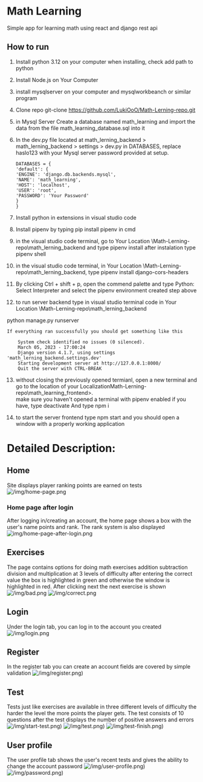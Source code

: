# Math Learning

Simple app for learning math using react and django rest api

## How to run

1.  Install python 3.12 on your computer when installing, check add path to python

2.  Install Node.js on Your Computer

3.  install mysqlserver on your computer and mysqlworkbeanch or similar program

4.  Clone repo git-clone https://github.com/LukiOoO/Math-Lerning-repo.git

5.  in Mysql Server Create a database named math_learning and import the data from the file math_learning_database.sql into it

6.  In the dev.py file located at math_lerning_backend > math_lerning_backend > settings > dev.py in DATABASES, replace haslo123 with your Mysql server password provided at setup.

        DATABASES = {
        'default': {
        'ENGINE': 'django.db.backends.mysql',
        'NAME': 'math_learning',
        'HOST': 'localhost',
        'USER': 'root',
        'PASSWORD': 'Your Password'
        }
        }

7.  Install python in extensions in visual studio code

8.  Install pipenv by typing pip install pipenv in cmd

9.  in the visual studio code terminal, go to Your Location \Math-Lerning-repo\math_lerning_backend and type pipenv install after instalation type pipenv shell

10. in the visual studio code terminal, in Your Location \Math-Lerning-repo\math_lerning_backend, type pipenv install django-cors-headers

11. By clicking Ctrl + shift + p, open the commend palette and type Python: Select Interpreter and select the pipenv environment created step above

12. to run server backend type in visual studio terminal code in Your Location \Math-Lerning-repo\math_lerning_backend

python manage.py runserver

    If everything ran successfully you should get something like this

        System check identified no issues (0 silenced).
        March 05, 2023 - 17:00:24
        Django version 4.1.7, using settings 'math_lerning_backend.settings.dev'
        Starting development server at http://127.0.0.1:8000/
        Quit the server with CTRL-BREAK

13. without closing the previously opened termianl, open a new terminal and go to the location of your LocalizationMath-Lerning-repo\math_learning_frontend>.  
    make sure you haven't opened a terminal with pipenv enabled if you have, type deactivate And type npm i

14. to start the server frontend type npm start and you should open a window with a properly working application

# Detailed Description:

## Home
Site displays player ranking points are earned on tests 
![/img/home-page.png](./img/home-page.png)
### Home page after login

After logging in/creating an account, the home page shows a box with the user's name points and rank. The rank system is also displayed
![img/home-page-after-login.png](./img/home-page-after-login.png)

## Exercises
The page contains options for doing math exercises addition subtraction division and multiplication at 3 levels of difficulty after entering the correct value the box is highlighted in green and otherwise the window is highlighted in red. After clicking next the next exercise is shown
![/img/bad.png](./img/bad.png)
![/img/correct.png](./img/correct.png)

## Login 
Under the login tab, you can log in to the account you created 
![/img/login.png](./img/login.png)

## Register
In the register tab you can create an account fields are covered by simple validation
![/img/register.png)](./img/register.png)

## Test
Tests just like exercises are available in three different levels of difficulty the harder the level the more points the player gets. The test consists of 10 questions after the test displays the number of positive answers and errors
![/img/start-test.png)](./img/start-test.png)
![/img/test.png)](./img/test.png)
![/img/test-finish.png)](./img/test-finish.png)

## User profile
The user profile tab shows the user's recent tests and gives the ability to change the account password
![/img/user-profile.png)](./img/user-profile.png)
![/img/password.png)](./img/password.png)
